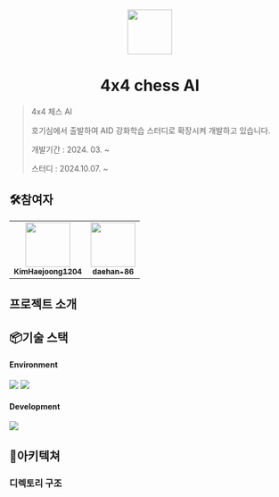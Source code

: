 #

<div align="center">
<img src="https://avatars.githubusercontent.com/u/118996709?s=200&v=4" width="80 alt=""/>
</div>

# <div align="center">4x4 chess AI</div>

> 4x4 체스 AI
>
> 호기심에서 출발하여 AID 강화학습 스터디로 확장시켜 개발하고 있습니다.
>
> 개발기간 : 2024. 03. ~
>
> 스터디 : 2024.10.07. ~

## 🛠️참여자

<table>
<tr>
<td align="center">
<a href="https://github.com/KimHaejoong1">
<img src="https://avatars.githubusercontent.com/u/128127416?v=4" width="80" alt=""/>
<br />
<sub><b>KimHaejoong1204</b></sub>
</a>
<br />
</td>
<td align="center">
<a href="https://github.com/daehan-86">
<img src="https://avatars.githubusercontent.com/u/78295295?v=4" width="80" alt=""/>
<br />
<sub><b>daehan-86</b></sub>
</a>
<br />
</td>
</tr>
</table>

## 프로젝트 소개

## 📦기술 스택

#### Environment

<img src="https://img.shields.io/badge/visual_studio_code-007ACC?style=for-the-badge&logo=visualstudiocode&logoColor=white"> <img src="https://img.shields.io/badge/github-181717?style=for-the-badge&logo=github&logoColor=white">

#### Development

<img src="https://img.shields.io/badge/python-3776AB?style=for-the-badge&logo=python&logoColor=white">

## 📂아키텍쳐

### 디렉토리 구조
